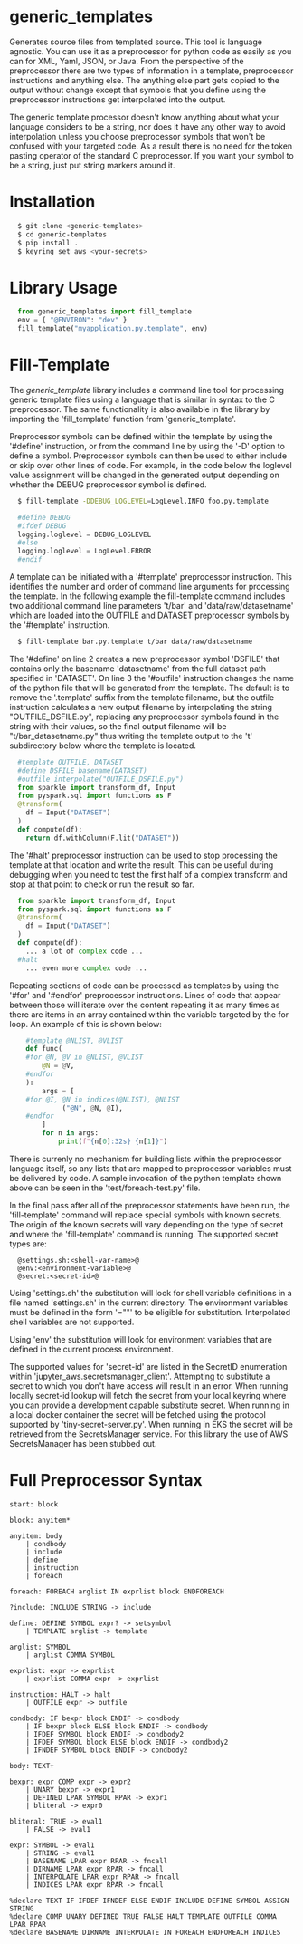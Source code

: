 # generic_templates
Generates source files from templated source.  This tool is language agnostic.  You can use it as a preprocessor for python
code as easily as you can for XML, Yaml, JSON, or Java.  From the perspective of the preprocessor there are two types of 
information in a template, preprocessor instructions and anything else.  The anything else part gets copied to the output 
without change except that symbols that you define using the preprocessor instructions get interpolated into the output.

The generic template processor doesn't know anything about what your language considers to be a string, nor does it have 
any other way to avoid interpolation unless you choose preprocessor symbols that won't be confused with your targeted code.
As a result there is no need for the token pasting operator of the standard C preprocessor.  If you want your symbol to be
a string, just put string markers around it.

# Installation

```sh
  $ git clone <generic-templates>
  $ cd generic-templates
  $ pip install .
  $ keyring set aws <your-secrets>
```

# Library Usage

```python
  from generic_templates import fill_template
  env = { "@ENVIRON": "dev" }
  fill_template("myapplication.py.template", env)
```

# Fill-Template
The *generic_template* library includes a command line tool for processing generic template files using a language
that is similar in syntax to the C preprocessor.  The same functionality is also available in the library
by importing the 'fill_template' function from 'generic_template'.

Preprocessor symbols can be defined within the template by using the '#define' instruction, or from the command line
by using the '-D' option to define a symbol.  Preprocessor symbols can then be used to either include or skip over
other lines of code.  For example, in the code below the loglevel value assignment will be changed in the generated
output depending on whether the DEBUG preprocessor symbol is defined.

```bash
  $ fill-template -DDEBUG_LOGLEVEL=LogLevel.INFO foo.py.template
```

```python
  #define DEBUG
  #ifdef DEBUG
  logging.loglevel = DEBUG_LOGLEVEL
  #else
  logging.loglevel = LogLevel.ERROR
  #endif
```

A template can be initiated with a '#template' preprocessor instruction.  This identifies the number and order of
command line arguments for processing the template.  In the following example the fill-template command includes 
two additional command line parameters 't/bar' and 'data/raw/datasetname' which are loaded into the OUTFILE and DATASET
preprocessor symbols by the '#template' instruction.

```bash
  $ fill-template bar.py.template t/bar data/raw/datasetname
```

The '#define' on line 2 creates a new preprocessor symbol 'DSFILE' that contains only the basename 'datasetname' from the
full dataset path specified in 'DATASET'.  On line 3 the '#outfile' instruction changes the name of the python file that 
will be generated from the template.  The default is to remove the '.template' suffix from the template filename, but 
the outfile instruction calculates a new output filename by interpolating the string "OUTFILE_DSFILE.py", replacing 
any preprocessor symbols found in the string with their values, so the final output filename will be "t/bar_datasetname.py"
thus writing the template output to the 't' subdirectory below where the template is located.

```python
  #template OUTFILE, DATASET
  #define DSFILE basename(DATASET)
  #outfile interpolate("OUTFILE_DSFILE.py")
  from sparkle import transform_df, Input
  from pyspark.sql import functions as F
  @transform(
    df = Input("DATASET")
  )
  def compute(df):
    return df.withColumn(F.lit("DATASET"))
```

The '#halt' preprocessor instruction can be used to stop processing the template at that location and write the result.  This 
can be useful during debugging when you need to test the first half of a complex transform and stop at that point to check or run
the result so far.

```python
  from sparkle import transform_df, Input
  from pyspark.sql import functions as F
  @transform(
    df = Input("DATASET")
  )
  def compute(df):
    ... a lot of complex code ...
  #halt
    ... even more complex code ...
```

Repeating sections of code can be processed as templates by using the '#for' and '#endfor' preprocessor instructions.  Lines of code that
appear between those will iterate over the content repeating it as many times as there are items in an array contained within the variable
targeted by the for loop. An example of this is shown below:

```python
    #template @NLIST, @VLIST
    def func(
    #for @N, @V in @NLIST, @VLIST
        @N = @V,
    #endfor
    ):
        args = [
    #for @I, @N in indices(@NLIST), @NLIST
             ("@N", @N, @I),
    #endfor
        ]
        for n in args:
            print(f"{n[0]:32s} {n[1]}")
```
There is currenly no mechanism for building lists within the preprocessor language itself, so any lists that are
mapped to preprocessor variables must be delivered by code.  A sample invocation of the python template shown above can be seen in the
'test/foreach-test.py' file.

In the final pass after all of the preprocessor statements have been run, the 'fill-template' command will replace special symbols with 
known secrets.  The origin of the known secrets will vary depending on the type of secret and where the 'fill-template' command is running.
The supported secret types are:

```
  @settings.sh:<shell-var-name>@
  @env:<environment-variable>@
  @secret:<secret-id>@
```

Using 'settings.sh' the substitution will look for shell variable definitions in a file named 'settings.sh' in the current directory.
The environment variables must be defined in the form '<VARNAME>="<VALUE>"' to be eligible for substitution.  Interpolated shell 
variables are not supported.

Using 'env' the substitution will look for environment variables that are defined in the current process environment.

The supported values for 'secret-id' are listed in the SecretID enumeration within 'jupyter_aws.secretsmanager_client'.  Attempting to 
substitute a secret to which you don't have access will result in an error.  When running locally secret-id lookup will fetch the secret
from your local keyring where you can provide a development capable substitute secret.  When running in a local docker container the secret
will be fetched using the protocol supported by 'tiny-secret-server.py'.  When running in EKS the secret will be retrieved from the SecretsManager
service.  For this library the use of AWS SecretsManager has been stubbed out.

# Full Preprocessor Syntax

```
start: block

block: anyitem*

anyitem: body
    | condbody
    | include
    | define
    | instruction
    | foreach

foreach: FOREACH arglist IN exprlist block ENDFOREACH

?include: INCLUDE STRING -> include

define: DEFINE SYMBOL expr? -> setsymbol
    | TEMPLATE arglist -> template

arglist: SYMBOL
    | arglist COMMA SYMBOL

exprlist: expr -> exprlist
    | exprlist COMMA expr -> exprlist

instruction: HALT -> halt
    | OUTFILE expr -> outfile

condbody: IF bexpr block ENDIF -> condbody
    | IF bexpr block ELSE block ENDIF -> condbody
    | IFDEF SYMBOL block ENDIF -> condbody2
    | IFDEF SYMBOL block ELSE block ENDIF -> condbody2
    | IFNDEF SYMBOL block ENDIF -> condbody2

body: TEXT+

bexpr: expr COMP expr -> expr2
    | UNARY bexpr -> expr1
    | DEFINED LPAR SYMBOL RPAR -> expr1
    | bliteral -> expr0

bliteral: TRUE -> eval1
    | FALSE -> eval1

expr: SYMBOL -> eval1
    | STRING -> eval1
    | BASENAME LPAR expr RPAR -> fncall
    | DIRNAME LPAR expr RPAR -> fncall
    | INTERPOLATE LPAR expr RPAR -> fncall
    | INDICES LPAR expr RPAR -> fncall

%declare TEXT IF IFDEF IFNDEF ELSE ENDIF INCLUDE DEFINE SYMBOL ASSIGN STRING
%declare COMP UNARY DEFINED TRUE FALSE HALT TEMPLATE OUTFILE COMMA LPAR RPAR
%declare BASENAME DIRNAME INTERPOLATE IN FOREACH ENDFOREACH INDICES
```
